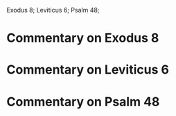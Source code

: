 Exodus 8; Leviticus 6; Psalm 48;
# Commentary on Exodus 8

# Commentary on Leviticus 6

# Commentary on Psalm 48
